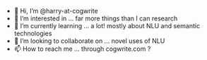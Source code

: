 - 👋 Hi, I’m @harry-at-cogwrite
- 👀 I’m interested in ...  far more things than I can research
- 🌱 I’m currently learning ... a lot! mostly about NLU and semantic technologies 
- 💞️ I’m looking to collaborate on ... novel uses of NLU 
- 📫 How to reach me ...   through cogwrite.com ? 

<!---
harry-at-cogwrite/harry-at-cogwrite is a ✨ special ✨ repository because its `README.md` (this file) appears on your GitHub profile.
You can click the Preview link to take a look at your changes.
--->
